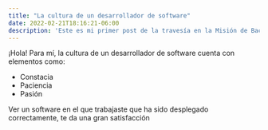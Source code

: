 ```yaml
---
title: "La cultura de un desarrollador de software"
date: 2022-02-21T18:16:21-06:00
description: 'Este es mi primer post de la travesía en la Misión de Backend con Node JS de Launch X.'
---
```


¡Hola!
Para mí, la cultura de un desarrollador de software cuenta con elementos como:

- Constacia
- Paciencia
- Pasión

Ver un software en el que trabajaste que ha sido desplegado correctamente, te da una gran satisfacción
